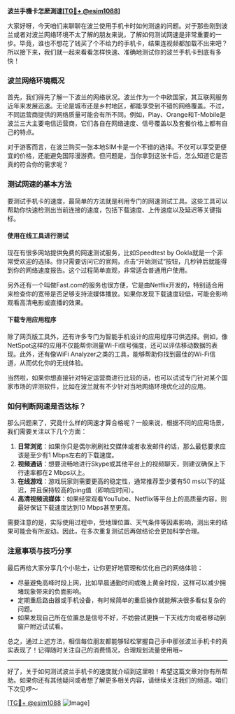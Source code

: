 **波兰手機卡怎麽測速[[TG💪+ @esim1088](https://t.me/s/esim1088)]**

大家好呀，今天咱们来聊聊在波兰使用手机卡时如何测速的问题。对于那些刚到波兰或者对波兰网络环境不太了解的朋友来说，了解如何测试网速是非常重要的一步。毕竟，谁也不想花了钱买了个不给力的手机卡，结果连视频都加载不出来吧？所以接下来，我们就一起来看看怎样快速、准确地测试你的波兰手机卡到底有多快！

### 波兰网络环境概况

首先，我们得先了解一下波兰的网络状况。波兰作为一个中欧国家，其互联网服务近年来发展迅速。无论是城市还是乡村地区，都能享受到不错的网络覆盖。不过，不同运营商提供的网络质量可能会有所不同。例如，Play、Orange和T-Mobile是波兰三大主要电信运营商，它们各自在网络速度、信号覆盖以及套餐价格上都有自己的特点。

对于游客而言，在波兰购买一张本地SIM卡是一个不错的选择。不仅可以享受更便宜的价格，还能避免国际漫游费。但问题是，当你拿到这张卡后，怎么知道它是否真的符合你的需求呢？

### 测试网速的基本方法

要测试手机卡的速度，最简单的方法就是利用专门的网速测试工具。这些工具可以帮助你快速检测出当前连接的速度，包括下载速度、上传速度以及延迟等关键指标。

#### 使用在线工具进行测试

现在有很多网站提供免费的网速测试服务，比如Speedtest by Ookla就是一个非常受欢迎的选择。你只需要访问它的官网，点击“开始测试”按钮，几秒钟后就能得到你的网络速度报告。这个过程简单直观，非常适合普通用户使用。

另外还有一个叫做Fast.com的服务也很方便，它是由Netflix开发的，特别适合用来检查你的宽带是否足够支持流媒体播放。如果你发现下载速度较低，可能会影响观看高清电影或直播的效果。

#### 下载专用应用程序

除了网页版工具外，还有许多专门为智能手机设计的应用程序可供选择。例如，像NetSpot这样的应用不仅能帮你测量Wi-Fi信号强度，还可以评估移动数据的表现。此外，还有像WiFi Analyzer之类的工具，能够帮助你找到最佳的Wi-Fi信道，从而优化你的无线体验。

当然啦，如果你想直接针对特定运营商进行比较的话，也可以试试专门针对某个国家市场的评测软件，比如在波兰就有不少针对当地网络环境优化过的应用。

### 如何判断网速是否达标？

那么问题来了，究竟什么样的网速才算合格呢？一般来说，根据不同的应用场景，我们需要关注以下几个方面：

1. **日常浏览**：如果你只是偶尔刷刷社交媒体或者收发邮件的话，那么最低要求应该是至少有1 Mbps左右的下载速度。
2. **视频通话**：想要流畅地进行Skype或其他平台上的视频聊天，则建议确保上下行速率都在2 Mbps以上。
3. **在线游戏**：游戏玩家则需要更高的稳定性，通常推荐至少要有50 ms以下的延迟，并且保持较高的ping值（即响应时间）。
4. **高清视频流媒体**：如果经常观看YouTube、Netflix等平台上的高质量内容，则最好保证下载速度达到10 Mbps甚至更高。

需要注意的是，实际使用过程中，受地理位置、天气条件等因素影响，测出来的结果可能会有所波动。因此，在多次重复测试后再做结论会更加科学合理。

### 注意事项与技巧分享

最后再给大家分享几个小贴士，让你更好地管理和优化自己的网络体验：

- 尽量避免高峰时段上网，比如早晨通勤时间或晚上黄金时段，这样可以减少拥堵现象带来的负面影响。
- 定期重启路由器或手机设备，有时候简单的重启操作就能解决很多看似复杂的问题。
- 如果发现自己所在位置总是信号不好，不妨尝试更换一下天线方向或者移动到窗户附近试试看。

总之，通过上述方法，相信每位朋友都能够轻松掌握自己手中那张波兰手机卡的真实表现了！记得随时关注自己的消费情况，合理规划流量使用哦~

---

好了，关于如何测试波兰手机卡的速度就介绍到这里啦！希望这篇文章对你有所帮助。如果你还有其他疑问或者想了解更多相关内容，请继续关注我们的频道。咱们下次见啰～

[[TG💪+ @esim1088](https://t.me/s/esim1088) ![Image](https://i.postimg.cc/4NQfJmqS/Snipaste-2025-05-13-00-14-12.png)]